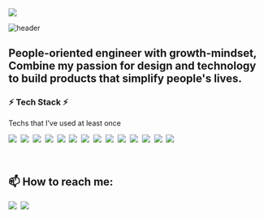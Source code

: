 

<!--
**Seungrikim/Seungrikim** is a ✨ _special_ ✨ repository because its `README.md` (this file) appears on your GitHub profile.

Here are some ideas to get you started:

- 🔭 I’m currently working on ...
- 🌱 I’m currently learning ...
- 👯 I’m looking to collaborate on ...
- 🤔 I’m looking for help with ...
- 💬 Ask me about ...
- 📫 How to reach me: ...
- 😄 Pronouns: ...
- ⚡ Fun fact: ...
-->
<div>
    <a href="https://hits.seeyoufarm.com"><img src="https://hits.seeyoufarm.com/api/count/incr/badge.svg?url=https%3A%2F%2Fgithub.com%2FSeungrikim%2Fhit-counter&count_bg=%233DC8B3&title_bg=%23555555&icon=github.svg&icon_color=%23DBD3D3&title=hits&edge_flat=false"/></a> 
</div>         
    
![header](https://capsule-render.vercel.app/api?type=slice&color=auto&height=300&section=header&text=Seungri&nbsp;Kim&fontSize=90)
    
## People-oriented engineer with growth-mindset, Combine my passion for design and technology to build products that simplify people's lives. 

<h3 align=“center”> ⚡ Tech Stack ⚡</h3>

<p align=“center”> Techs that I’ve used at least once </p>

<p align=“center”>
<img src="https://img.shields.io/badge/Python-3766AB?style=flat-square&logo=Python&logoColor=white"/></a>&nbsp <img src="https://img.shields.io/badge/Pandas-150458?style=flat-square&logo=Pandas&logoColor=white"/></a>&nbsp <img src="https://img.shields.io/badge/NumPy-013243?style=flat-square&logo=NumPy&logoColor=white"/></a>&nbsp <img src="https://img.shields.io/badge/scikit_learn-F7931E?style=flat-square&logo=scikitlearn&logoColor=white"/></a>&nbsp <img src="https://img.shields.io/badge/Flask-000000?style=flat-square&logo=Flask&logoColor=white) <img src="https://img.shields.io/badge/Ruby_on_Rails-CC0000?style=flat-square&logo=RubyonRails&logoColor=white"/></a>&nbsp <img src="https://img.shields.io/badge/Java-007396?style=flat-square&logo=CoffeeScript&logoColor=white"/></a>&nbsp <img src="https://img.shields.io/badge/C++-00599C?style=flat-square&logo=C%2B%2B&logoColor=white"/></a>&nbsp <img src="https://img.shields.io/badge/SQLite-003B57?style=flat-square&logo=SQLite&logoColor=white"/></a>&nbsp
<img src="https://img.shields.io/badge/MySQL-4479A1?style=flat-square&logo=MySQL&logoColor=white"/></a>&nbsp <img src="https://img.shields.io/badge/PostgreSQL-4169E1?style=flat-square&logo=PostgreSQL&logoColor=white"/></a>&nbsp <img src="https://img.shields.io/badge/NoSQL-40AEF0?style=flat-square&logo=Notist&logoColor=white"/></a>&nbsp <img src="https://img.shields.io/badge/MongoDB-47A248?style=flat-square&logo=MongoDB&logoColor=white"/></a>&nbsp
<img src="https://img.shields.io/badge/Heroku-430098?style=flat-square&logo=Heroku&logoColor=white"/></a>&nbsp <img src="https://img.shields.io/badge/GitHub-181717?style=flat-square&logo=GitHub&logoColor=white"/></a>&nbsp 
</p>


&nbsp;
## 📫 How to reach me:
<p align=“center”>
<a href="https://www.linkedin.com/in/seungrikim/"><img src="https://img.shields.io/badge/LinkedIn-0A66C2?style=flat-square&logo=LinkedIn&logoColor=white&link=https://www.linkedin.com/in/seungrikim/"/></a>&nbsp
<a href="mailto:srkim@berkeley.edu"><img src="https://img.shields.io/badge/Gmail-EA4335?style=flat-square&logo=Gmail&logoColor=white&link=mailto:srkim@berkeley.edu"/></a>&nbsp






